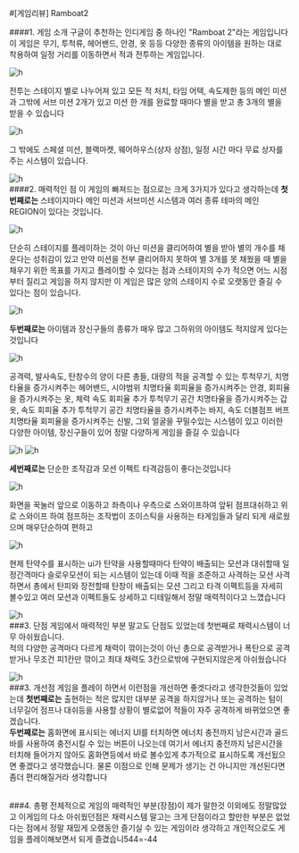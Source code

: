#[게임리뷰] Ramboat2

####1. 게임 소개
구글이 추천하는 인디게임 중 하나인 "Ramboat 2"라는 게임입니다 이 게임은 무기, 투척류, 헤어밴드, 안경, 옷 등등 다양한 종류의 아이템을 원하는 대로 착용하여 일정 거리를 이동하면서 적과 전투하는 게임입니다.

![h](image/../../image/armory.png)

전투는 스테이지 별로 나누어져 있고 모든 적 처치, 타임 어택, 속도제한 등의 메인 미션과 그밖에 서브 미션 2개가 있고 미션 한 개를 완료할 때마다 별을 받고 총 3개의 별을 받을 수 있습니다

![h](image/../../image/campaign.png)

그 밖에도 스페셜 미션, 블랙마켓, 웨어하우스(상자 상점), 일정 시간 마다 무료 상자를 주는 시스템이 있습니다.

![h](image/../../image/main_menu.png)
<br/>
####2. 매력적인 점
이 게임의 빠져드는 점으로는 크게 3가지가 있다고 생각하는데 **첫 번째로는** 스테이지마다 메인 미션과 서브미션 시스템과 여러 종류 테마의 메인 REGION이 있다는 것입니다.

![h](image/../../image/stage_quest.png)

단순히 스테이지를 플레이하는 것이 아닌 미션을 클리어하여 별을 받아 별의 개수를 채운다는 성취감이 있고 만약 미션을 전부 클리어하지 못하여 별 3개를 못 채웠을 때 별을 채우기 위한 목표를 가지고 플레이할 수 있다는 점과 스테이지의 수가 적으면 어느 시점부터 질리고 게임을 하지 않지만 이 게임은 많은 양의 스테이지 수로 오랫동안 즐길 수 있다는 점이 있습니다.

![h](image/../../image/regions.png)

**두번째로는** 아이템과 장신구들의 종류가 매우 많고 그하위의 아이템도 적지않게 있다는 것입니다

![h](image/../../image/weapons.png)

공격력, 발사속도, 탄창수의 양이 다른 총들, 대량의 적을 공격할 수 있는 투척무기, 치명타율을 증가시켜주는 헤어밴드, 시야범위 치명타율 회피율을 증가시켜주는 안경, 회피율을 증가시켜주는 옷, 체력 속도 회피율
추가 투척무기 공간 치명타율을 증가시켜주는 갑옷, 속도 회피율 추가 투척무기 공간 치명타율을 증가시켜주는 바지, 속도 더블점프 버프 치명타율
회피율을 증가시켜주는 신발, 그외 얼굴을 꾸밀수있는 시스템이 있고 이러한 다양한 아이템, 장신구들이 있어 정말 다양하게 게임을 즐길 수 있습니다

![h](image/../../image/armory.png)
![h](image/../../image/grenade.png)

**세번째로는** 단순한 조작감과 모션 이펙트 타격감등이 좋다는것입니다

![h](image/../../image/effect.png)

화면을 꾹눌러 앞으로 이동하고 좌측이나 우측으로 스와이프하여 앞뒤 점프대쉬하고 위로 스와이프 하여 점프하는 조작법이 조이스틱을 사용하는 타게임들과 달리 되게 새로웠으며 매우단순하여 편하고

![h](image/../../image/dash.png)

현제 탄약수를 표시하는 ui가 탄약을 사용할때마다 탄약이 배출되는 모션과 대쉬할때 일정간격마다 슬로우모션이 되는 시스템이 있는데 이때 적을 조준하고 사격하는 모션 사격하면서 총에서 탄피와 장전할때 탄창이 배출되는 모션 그리고 타격 이펙트등을 자세히 볼수있고 여러 모션과 이펙트들도 상세하고 디테일해서 정말 매력적이다고 느꼈습니다

![h](image/../../image/dash_effect.png)
<br/>
###3. 단점
게임에서 매력적인 부분 말고도 단점도 있었는데 첫번째로 채력시스템이 너무 아쉬웠습니다.<br/>
적의 다양한 공격마다 다르게 채력이 깎이는것이 아닌 총으로 공격받거나 폭탄으로 공격받거나 무조건 피1칸만 깎이고 최대 채력도 3칸으로밖에 구현되지않은게 아쉬웠습니다

![h](image/../../image/health.png)
<br/>
###3. 개선점
게임을 플레이 하면서 이런점을 개선하면 좋겟다라고 생각한것들이 있었는데 **첫번째로는** 출현하는 적은 많지만 대부분 공격을 하지않거나 또는 공격하는 텀이 너무길어 점프나 대쉬등을 사용할 상황이 별로없어 적들이 자주 공격하게 바뀌었으면 좋겠습니다.<br/>
**두번째로는** 홈화면에 표시되는 에너지 UI를 터치하면 에너치 충전까지 남은시간과 골드바를 사용하여 충전시킬 수 있는 버튼이 나오는데 여기서 에너지 충전까지 남은시간을 터치해 들어가지 않아도 홈화면등에서 바로 볼수있게 추가적으로 표시하도록 개선됬으면 좋겠다고 생각했습니다. 물론 이점으로 인해 문제가 생기는 건 아니지만 개선된다면 좀더 편리해질거라 생각합니다

<br/>
###4. 총평
전체적으로 게임의 매력적인 부분(장점)이 제가 말한것 이외에도 정말많았고 이게임의 다소 아쉬웠던점은 채력시스템 말고는 크게 단점이라고 할만한 부분은 없었다는 점에서 정말 재밌게 오랬동안 즐기실 수 있는 게임이라 생각하고 개인적으로도 게임을 플레이해보면서 되게 즐겼습니544=-44